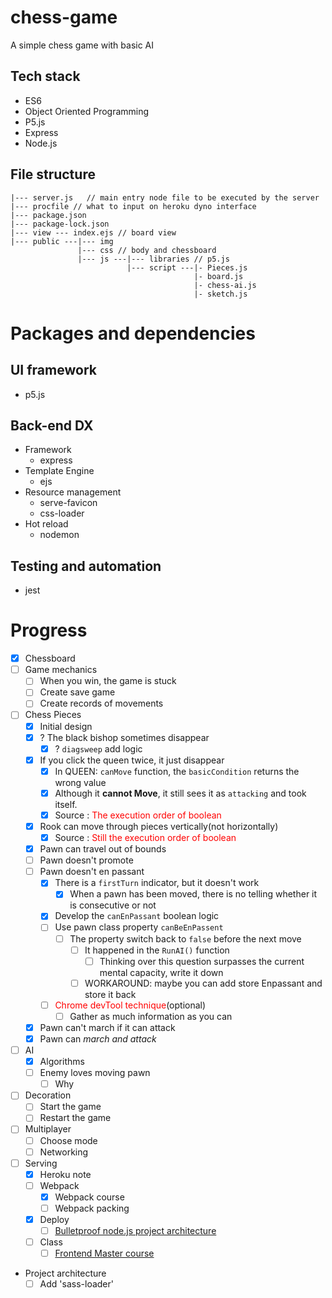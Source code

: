 # chess-game
A simple chess game with basic AI
## Tech stack
- ES6
- Object Oriented Programming
- P5.js
- Express
- Node.js

## File structure
```
|--- server.js   // main entry node file to be executed by the server
|--- procfile // what to input on heroku dyno interface
|--- package.json
|--- package-lock.json
|--- view --- index.ejs // board view
|--- public ---|--- img
               |--- css // body and chessboard
               |--- js ---|--- libraries // p5.js
                          |--- script ---|- Pieces.js
                                         |- board.js
                                         |- chess-ai.js
                                         |- sketch.js
```

# Packages and dependencies
## UI framework
- p5.js
## Back-end DX
- Framework
  - express
- Template Engine
  - ejs
- Resource management
  - serve-favicon
  - css-loader
- Hot reload
  - nodemon

## Testing and automation
- jest
# Progress
- [x] Chessboard
- [ ] Game mechanics
  - [ ] When you win, the game is stuck 
  - [ ] Create save game
  - [ ] Create records of movements
- [ ] Chess Pieces
  - [x] Initial design
  - [x] ? The black bishop sometimes disappear
    - [x] ? ```diagsweep``` add logic 
  - [x] If you click the queen twice, it just disappear
    - [x] In QUEEN: ```canMove``` function, the ```basicCondition``` returns the wrong value
    - [x] Although it **cannot Move**, it still sees it as ```attacking``` and took itself.
    - [x] Source : <span style="color: red;">The execution order of boolean</div>
  - [x] Rook can move through pieces vertically(not horizontally)
    - [x] Source : <span style="color: red;">Still the execution order of boolean</div>
  - [x] Pawn can travel out of bounds
  - [ ] Pawn doesn't promote
  - [ ] Pawn doesn't en passant
    - [x] There is a ```firstTurn``` indicator, but it doesn't work
      - [x] When a pawn has been moved, there is no telling whether it is consecutive or not
    - [x] Develop the ```canEnPassant``` boolean logic
    - [ ] Use pawn class property ```canBeEnPassent```
      - [ ] The property switch back to ```false``` before the next move
        - [ ] It happened in the ```RunAI()``` function
          - [ ] Thinking over this question surpasses the current mental capacity, write it down
        - [ ] WORKAROUND: maybe you can add store Enpassant and store it back
    - [ ] <span style="color: red">Chrome devTool technique</span>(optional)
      - [ ] Gather as much information as you can
  - [x] Pawn can't march if it can attack
  - [x] Pawn can *march and attack*
- [ ] AI
  - [x] Algorithms
  - [ ] Enemy loves moving pawn
    - [ ] Why
- [ ] Decoration
  - [ ] Start the game
  - [ ] Restart the game
- [ ] Multiplayer
  - [ ] Choose mode
  - [ ] Networking
- [ ] Serving
  - [x] Heroku note
  - [ ] Webpack
    - [x] Webpack course
    - [ ] Webpack packing
  - [x] Deploy
    - [ ] [Bulletproof node.js project architecture](https://softwareontheroad.com/ideal-nodejs-project-structure/)
  - [ ] Class
    - [ ] [Frontend Master course](https://frontendmasters.com/courses/api-design-nodejs-v3/)
- Project architecture
  - [ ] Add 'sass-loader'